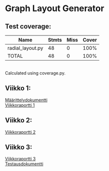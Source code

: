 # Graph Layout Generator

## Test coverage:

| Name             | Stmts | Miss | Cover |
|------------------|-------|------|-------|
| radial_layout.py | 48    | 0    | 100%  |
| TOTAL            | 48    | 0    | 100%  |

<br>
Calculated using coverage.py.

## Viikko 1:
[Määrittelydokumentti](https://github.com/nameisxi/graph-layout-generator/blob/master/documentation/maarittelydokumentti.md)
<br>
[Viikkoraportti 1](https://github.com/nameisxi/graph-layout-generator/blob/master/documentation/viikkoraportti1.md)

## Viikko 2:
[Viikkoraportti 2](https://github.com/nameisxi/graph-layout-generator/blob/master/documentation/viikkoraportti2.md)

## Viikko 3:
[Viikkoraportti 3](https://github.com/nameisxi/graph-layout-generator/blob/master/documentation/viikkoraportti3.md)
<br>
[Testausdokumentti](https://github.com/nameisxi/graph-layout-generator/blob/master/documentation/testausdokumentti.md)
